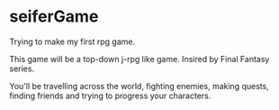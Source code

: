 # seiferGame
Trying to make my first rpg game. 

This game will be a top-down j-rpg like game.
Insired by Final Fantasy series.

You'll be travelling across the world, fighting enemies, making quests, finding friends and trying to progress your characters.
